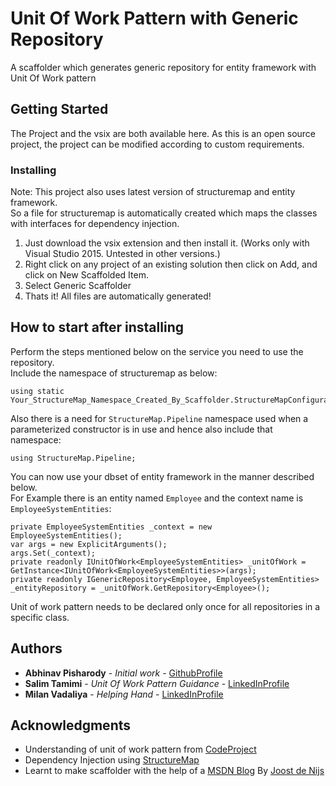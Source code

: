 # Unit Of Work Pattern with Generic Repository

A scaffolder which generates generic repository for entity framework with Unit Of Work pattern

## Getting Started

The Project and the vsix are both available here.
As this is an open source project, the project can be modified according to custom requirements.

### Installing
Note:	This project also uses latest version of structuremap and entity framework.  
		So a file for structuremap is automatically created which maps the classes with interfaces for dependency injection.

 1. Just download the vsix extension and then install it. (Works only with Visual Studio 2015. Untested in other versions.)
 2. Right click on any project of an existing solution then click on Add, and click on New Scaffolded Item.
 3. Select Generic Scaffolder 
 4. Thats it! All files are automatically generated!

## How to start after installing
Perform the steps mentioned below on the service you need to use the repository.  
Include the namespace of structuremap as below:
```
using static Your_StructureMap_Namespace_Created_By_Scaffolder.StructureMapConfigurator;
```

Also there is a need for `StructureMap.Pipeline` namespace used when a parameterized constructor is in use and hence also include that namespace:
```
using StructureMap.Pipeline;
```

You can now use your dbset of entity framework in the manner described below.  
For Example there is an entity named `Employee` and the context name is `EmployeeSystemEntities`:

```
private EmployeeSystemEntities _context = new EmployeeSystemEntities();
var args = new ExplicitArguments();
args.Set(_context);
private readonly IUnitOfWork<EmployeeSystemEntities> _unitOfWork = GetInstance<IUnitOfWork<EmployeeSystemEntities>>(args);
private readonly IGenericRepository<Employee, EmployeeSystemEntities> _entityRepository = _unitOfWork.GetRepository<Employee>();
```
Unit of work pattern needs to be declared only once for all repositories in a specific class.

## Authors

* **Abhinav Pisharody** - *Initial work* - [GithubProfile](https://github.com/abhinavjp)
* **Salim Tamimi** - *Unit Of Work Pattern Guidance* - [LinkedInProfile](https://www.linkedin.com/in/salim-tamimi-a-40761837)
* **Milan Vadaliya** - *Helping Hand* - [LinkedInProfile](https://in.linkedin.com/in/milan-vadaliya-6271535a)

## Acknowledgments

* Understanding of unit of work pattern from [CodeProject](https://www.codeproject.com/articles/581487/unit-of-work-design-pattern)
* Dependency Injection using [StructureMap](http://structuremap.github.io/)
* Learnt to make scaffolder with the help of a [MSDN Blog](https://blogs.msdn.microsoft.com/webdev/2014/04/03/creating-a-custom-scaffolder-for-visual-studio/) By [Joost de Nijs](https://social.msdn.microsoft.com/profile/Joost+de+Nijs)
